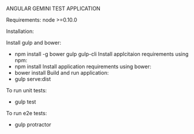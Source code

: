 ANGULAR GEMINI TEST APPLICATION

Requirements:
node >=0.10.0

Installation:

Install gulp and bower: 
- npm install -g bower gulp gulp-cli
Install applcitaion requirements using npm: 
- npm install
Install application requirements using bower:
- bower install
Build and run application:
- gulp serve:dist

To run unit tests:
- gulp test

To run e2e tests:
- gulp protractor
